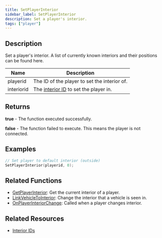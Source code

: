 ```yaml
---
title: SetPlayerInterior
sidebar_label: SetPlayerInterior
description: Set a player's interior.
tags: ["player"]
---
```


## Description

Set a player's interior. A list of currently known interiors and their positions can be found here.

| Name       | Description                                                          |
| ---------- | -------------------------------------------------------------------- |
| playerid   | The ID of the player to set the interior of.                         |
| interiorid | The [interior ID](../resources/interiorids) to set the player in. |

## Returns

**true** - The function executed successfully.

**false** - The function failed to execute. This means the player is not connected.

## Examples

```c
// Set player to default interior (outside)
SetPlayerInterior(playerid, 0);
```

## Related Functions

- [GetPlayerInterior](GetPlayerInterior): Get the current interior of a player.
- [LinkVehicleToInterior](LinkVehicleToInterior): Change the interior that a vehicle is seen in.
- [OnPlayerInteriorChange](../callbacks/OnPlayerInteriorChange): Called when a player changes interior.

## Related Resources

- [Interior IDs](../resources/interiorids)
